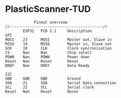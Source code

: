 # PlasticScanner-TUD

                 Pinout overview
    //------------------------------------------//
            ESP32   PCB 2.1     Description
    SPI
    MOSI    23      MOSI        Master out, Slave in
    MISO    19      MISO        Master in, Slave out
    SCK     18      CLK         Clock syncronisation
    CS      Nan     Nan         Chip select
    PDWN    Nan     PDWN        Power down
    Reset   Nan     Reset       Reset
    DRDY    Nan     DRDY        Data Ready

    I2C
    GND     GND     GND         Ground
    SDA     21      SDA         Serial Data connection
    SCL     22      SCL         Serial clock
    Reset   Nan     Reset       Reset

